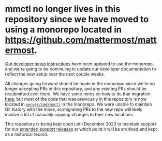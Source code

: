 # mmctl no longer lives in this repository since we have moved to using a monorepo located in https://github.com/mattermost/mattermost.

[Our developer setup instructions](https://developers.mattermost.com/contribute/developer-setup/) have been updated to use the monorepo, and we're going to be continuing to update our developer documentation to reflect the new setup over the next couple weeks.

All changes going forward should be made in the monorepo since we're no longer accepting PRs in this repository, and any existing PRs should be resubmitted over there. We have some notes on how to do that migration [here](https://developers.mattermost.com/contribute/monorepo-migration-notes/), but most of the code that was previously in this repository is now located in [`server/cmd/mmctl`](https://github.com/mattermost/mattermost-server/tree/master/server/cmd/mmctl) in the monorepo. We were unable to maintain Git history with the move, so migrating PRs to the new repo will likely involve a lot of manually copying changes to their new locations.

This repository is being kept open until December 2023 to maintain support for our [extended support releases](https://docs.mattermost.com/upgrade/extended-support-release.html) at which point it will be archived and kept as a historical record.
